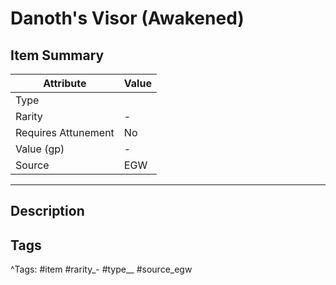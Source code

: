 # Danoth's Visor (Awakened)

## Item Summary

| Attribute            | Value                        |
|----------------------|------------------------------|
| Type                 |   |
| Rarity               | -             |
| Requires Attunement  | No                |
| Value (gp)           | -    |
| Source               | EGW |

---

## Description



## Tags

^Tags: #item #rarity_- #type__ #source_egw